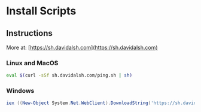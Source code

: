 # Install Scripts

## Instructions

More at: [https://sh.davidalsh.com](https://sh.davidalsh.com)

### Linux and MacOS

```bash
eval $(curl -sSf sh.davidalsh.com/ping.sh | sh)
```

### Windows

```powershell
iex ((New-Object System.Net.WebClient).DownloadString('https://sh.davidalsh.com/ping.ps1'))
```
